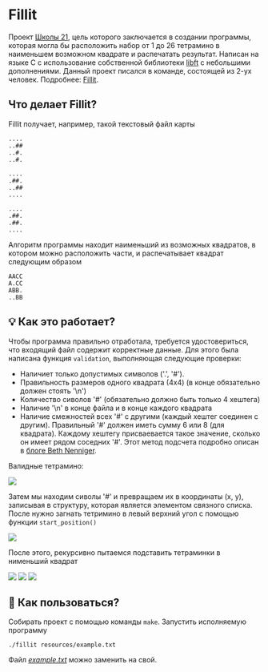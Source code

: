 # Fillit

Проект [Школы 21](https://21-school.ru/), цель которого заключается в создании программы, которая могла бы расположить набор от 1 до 26 тетрамино в наименьшем возможном квадрате и распечатать результат. Написан на языке C с использование собственной библиотеки [libft](https://github.com/G4S-LA/libft) с небольшими дополнениями. Данный проект писался в команде, состоящей из 2-ух человек.
Подробнее: [Fillit](https://github.com/G4S-LA/Fillit/blob/master/resources/fillit.en.pdf).

## Что делает Fillit?

Fillit получает, например, такой текстовый файл карты

```
....
..##
..#.
..#.

....
.##.
..##
....

....
.##.
.##.
....
```
Алгоритм программы находит наименьший из возможных квадратов, в котором можно расположить части, и распечатывает квадрат следующим образом

```
AACC
A.CC
ABB.
..BB
```

## :bulb: Как это работает?

Чтобы программа правильно отработала, требуется удостовериться, что входящий файл содержит корректные данные. Для этого была написана функция `validation`, выполняющая следующие проверки:
* Наличиет только допустимых символов ('.', '#').
* Правильность размеров одного квадрата (4x4) (в конце обязательно должен стоять '\n')
* Количество сиволов '#' (обязательно должно быть только 4 хештега)
* Наличие '\n' в конце файла и в конце каждого квадрата
* Наличие смежностей всех '#' с другими (каждый хештег соединен с другим). Правильный '#' должен иметь сумму 6 или 8 (для квадрата). Каждому хештегу присваевается такое значение, сколько он имеет рядом соседних '#'. Этот метод подсчета подробно описан в [блоге Beth Nenniger](https://medium.com/@bethnenniger/fillit-solving-for-the-smallest-square-of-tetrominos-c6316004f909).

Валидные тетрамино:

![](https://github.com/G4S-LA/pictures/blob/master/Fillit/possible%20tetramino.png)

Затем мы находим сиволы '#' и превращаем их в координаты (x, y), записывая в структуру, которая является элементом связного списка. После нужно загнать тетримино в левый верхний угол с помощью функции `start_position()`

![](https://github.com/G4S-LA/pictures/blob/master/Fillit/start_position.png)

После этого, рекурсивно пытаемся подставить тетраминки в нименьший квадрат

![](https://github.com/G4S-LA/pictures/blob/master/Fillit/sample_problem_1.png)
![](https://github.com/G4S-LA/pictures/blob/master/Fillit/sample_problem_2.png)
![](https://github.com/G4S-LA/pictures/blob/master/Fillit/sample_problem_3.png)

## :hammer: Как пользоваться?

Собирать проект с помощью команды `make`.
Запустить исполняемую программу
```
./fillit resources/example.txt
```
Файл [*example.txt*](https://github.com/G4S-LA/Fillit/blob/master/resources/example.txt) можно заменить на свой.
